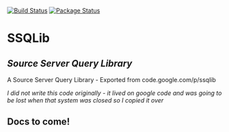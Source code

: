 [![Build Status](https://travis-ci.org/leewalkergm/ssqlib.svg?branch=master)](https://travis-ci.org/leewalkergm/ssqlib) [![Package Status](https://img.shields.io/nuget/dt/SSQLib.svg)](https://www.nuget.org/packages/SSQLib/)

# SSQLib
## *Source Server Query Library*
A Source Server Query Library - Exported from code.google.com/p/ssqlib


*I did not write this code originally - it lived on google code and was going to be lost when that system was closed so I copied it over*

## Docs to come!
